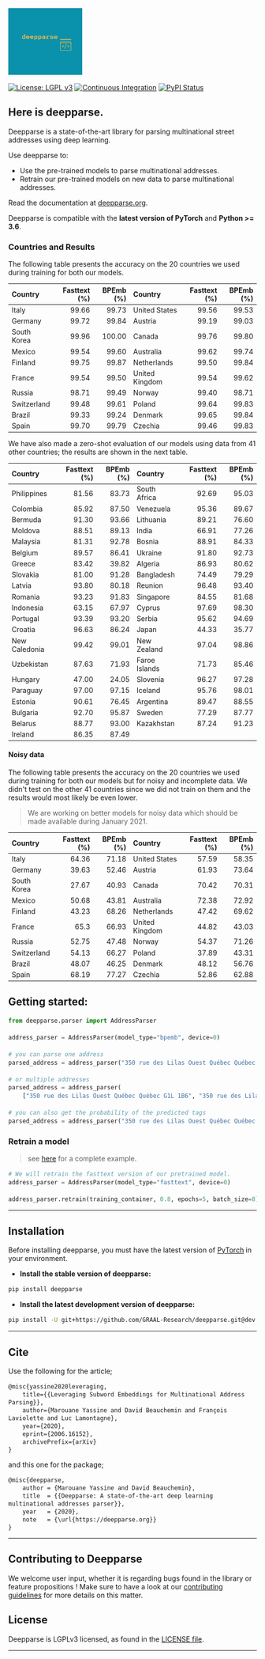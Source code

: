 <img src="https://raw.githubusercontent.com/GRAAL-Research/deepparse/master/docs/source/_static/logos/logo.png" width="150" height="135"/>

[![License: LGPL v3](https://img.shields.io/badge/License-LGPL%20v3-blue.svg)](http://www.gnu.org/licenses/lgpl-3.0)
[![Continuous Integration](https://github.com/GRAAL-Research/deepparse/workflows/Continuous%20Integration/badge.svg)](https://github.com/GRAAL-Research/deepparse/actions?query=workflow%3A%22Continuous+Integration%22+branch%3Amaster)
[![PyPI Status](https://pepy.tech/badge/notif)](https://pepy.tech/project/notif)

## Here is deepparse.

Deepparse is a state-of-the-art library for parsing multinational street addresses using deep learning.

Use deepparse to:

- Use the pre-trained models to parse multinational addresses.
- Retrain our pre-trained models on new data to parse multinational addresses.

Read the documentation at [deepparse.org](https://deepparse.org).

Deepparse is compatible with the __latest version of PyTorch__ and  __Python >= 3.6__.

### Countries and Results

The following table presents the accuracy on the 20 countries we used during training for both our models.

| Country     |   Fasttext (%) |   BPEmb (%) | Country        |   Fasttext (%) |   BPEmb (%) |
|:------------|---------------:|------------:|:---------------|---------------:|------------:|
| Italy       |          99.66 |       99.73 | United States  |          99.56 |       99.53 |
| Germany     |          99.72 |       99.84 | Austria        |          99.19 |       99.03 |
| South Korea |          99.96 |       100.00| Canada         |          99.76 |       99.80 |
| Mexico      |          99.54 |       99.60 | Australia      |          99.62 |       99.74 |
| Finland     |          99.75 |       99.87 | Netherlands    |          99.50 |       99.84 |
| France      |          99.54 |       99.50 | United Kingdom |          99.54 |       99.62 |
| Russia      |          98.71 |       99.49 | Norway         |          99.40 |       98.71 |
| Switzerland |          99.48 |       99.61 | Poland         |          99.64 |       99.83 |
| Brazil      |          99.33 |       99.24 | Denmark        |          99.65 |       99.84 |
| Spain       |          99.70 |       99.79 | Czechia        |          99.46 |       99.83 |


We have also made a zero-shot evaluation of our models using data from 41 other countries; the results are shown in the next table.

| Country       |   Fasttext (%) |   BPEmb (%) | Country       |   Fasttext (%) |   BPEmb (%) |
|:--------------|---------------:|------------:|:--------------|---------------:|------------:|
| Philippines   |          81.56 |       83.73 | South Africa  |          92.69 |       95.03 |
| Colombia      |          85.92 |       87.50 | Venezuela     |          95.36 |       89.67 |
| Bermuda       |          91.30 |       93.66 | Lithuania     |          89.21 |       76.60 |
| Moldova       |          88.51 |       89.13 | India         |          66.91 |       77.26 |
| Malaysia      |          81.31 |       92.78 | Bosnia        |          88.91 |       84.33 |
| Belgium       |          89.57 |       86.41 | Ukraine       |          91.80 |       92.73 |
| Greece        |          83.42 |       39.82 | Algeria       |          86.93 |       80.62 |
| Slovakia      |          81.00 |       91.28 | Bangladesh    |          74.49 |       79.29 |
| Latvia        |          93.80 |       80.18 | Reunion       |          96.48 |       93.40 |
| Romania       |          93.23 |       91.83 | Singapore     |          84.55 |       81.68 |
| Indonesia     |          63.15 |       67.97 | Cyprus        |          97.69 |       98.30 |
| Portugal      |          93.39 |       93.20 | Serbia        |          95.62 |       94.69 |
| Croatia       |          96.63 |       86.24 | Japan         |          44.33 |       35.77 |
| New Caledonia |          99.42 |       99.01 | New Zealand   |          97.04 |       98.86 |
| Uzbekistan    |          87.63 |       71.93 | Faroe Islands |          71.73 |       85.46 |
| Hungary       |          47.00 |       24.05 | Slovenia      |          96.27 |       97.28 |
| Paraguay      |          97.00 |       97.15 | Iceland       |          95.76 |       98.01 |
| Estonia       |          90.61 |       76.45 | Argentina     |          89.47 |       88.55 |
| Bulgaria      |          92.70 |       95.87 | Sweden        |          77.29 |       87.77 |
| Belarus       |          88.77 |       93.00 | Kazakhstan    |          87.24 |       91.23 |
| Ireland       |          86.35 |       87.49 |

#### Noisy data
The following table presents the accuracy on the 20 countries we used during training for both our models but for noisy 
and incomplete data. We didn't test on the other 41 countries since we did not train on them and the results would most likely be even lower.

> We are working on better models for noisy data which should be made available during January 2021. 

| Country     |   Fasttext (%) |   BPEmb (%) | Country        |   Fasttext (%) |   BPEmb (%) |
|:------------|---------------:|------------:|:---------------|---------------:|------------:|
| Italy       |          64.36 |       71.18 | United States  |          57.59 |       58.35 |
| Germany     |          39.63 |       52.46 | Austria        |          61.93 |       73.64 |
| South Korea |          27.67 |       40.93 | Canada         |          70.42 |       70.31 |
| Mexico      |          50.68 |       43.81 | Australia      |          72.38 |       72.92 |
| Finland     |          43.23 |       68.26 | Netherlands    |          47.42 |       69.62 |
| France      |          65.3  |       66.93 | United Kingdom |          44.82 |       43.03 |
| Russia      |          52.75 |       47.48 | Norway         |          54.37 |       71.26 |
| Switzerland |          54.13 |       66.27 | Poland         |          37.89 |       43.31 |
| Brazil      |          48.07 |       46.25 | Denmark        |          48.12 |       56.76 |
| Spain       |          68.19 |       77.27 | Czechia        |          52.86 |       62.88 |


## Getting started:

```python
from deepparse.parser import AddressParser

address_parser = AddressParser(model_type="bpemb", device=0)

# you can parse one address
parsed_address = address_parser("350 rue des Lilas Ouest Québec Québec G1L 1B6")

# or multiple addresses
parsed_address = address_parser(
    ["350 rue des Lilas Ouest Québec Québec G1L 1B6", "350 rue des Lilas Ouest Québec Québec G1L 1B6"])

# you can also get the probability of the predicted tags
parsed_address = address_parser("350 rue des Lilas Ouest Québec Québec G1L 1B6", with_prob=True)
```

### Retrain a model
> see [here](https://github.com/GRAAL-Research/deepparse/blob/master/examples/fine_tuning.py) for a complete example.

```python
# We will retrain the fasttext version of our pretrained model.
address_parser = AddressParser(model_type="fasttext", device=0)

address_parser.retrain(training_container, 0.8, epochs=5, batch_size=8)

```

------------------

## Installation

Before installing deepparse, you must have the latest version of [PyTorch](https://pytorch.org/) in your environment.

- **Install the stable version of deepparse:**

```sh
pip install deepparse
```

- **Install the latest development version of deepparse:**

```sh
pip install -U git+https://github.com/GRAAL-Research/deepparse.git@dev
```

------------------

## Cite

Use the following for the article;

```
@misc{yassine2020leveraging,
    title={{Leveraging Subword Embeddings for Multinational Address Parsing}},
    author={Marouane Yassine and David Beauchemin and François Laviolette and Luc Lamontagne},
    year={2020},
    eprint={2006.16152},
    archivePrefix={arXiv}
}
```

and this one for the package;

```
@misc{deepparse,
    author = {Marouane Yassine and David Beauchemin},
    title  = {{Deepparse: A state-of-the-art deep learning multinational addresses parser}},
    year   = {2020},
    note   = {\url{https://deepparse.org}}
}
```

------------------

## Contributing to Deepparse

We welcome user input, whether it is regarding bugs found in the library or feature propositions ! Make sure to have a
look at our [contributing guidelines](https://github.com/GRAAL-Research/deepparse/blob/master/CONTRIBUTING.md) for more
details on this matter.

## License

Deepparse is LGPLv3 licensed, as found in
the [LICENSE file](https://github.com/GRAAL-Research/deepparse/blob/master/LICENSE).

------------------
